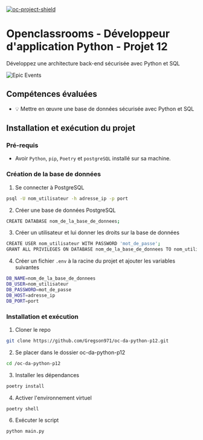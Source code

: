 [![oc-project-shield][oc-project-shield]][oc-project-url]

[oc-project-shield]: https://img.shields.io/badge/OPENCLASSROOMS-PROJECT-blueviolet?style=for-the-badge
[oc-project-url]: https://openclassrooms.com/fr/paths/518-developpeur-dapplication-python

# Openclassrooms - Développeur d'application Python - Projet 12

Développez une architecture back-end sécurisée avec Python et SQL

![Epic Events](https://user.oc-static.com/upload/2023/07/26/16903799358611_P12-02.png)

## Compétences évaluées

- :bulb: Mettre en œuvre une base de données sécurisée avec Python et SQL

## Installation et exécution du projet

### Pré-requis

- Avoir `Python`, `pip`, `Poetry` et `postgreSQL` installé sur sa machine.

### Création de la base de données

1. Se connecter à PostgreSQL

```sh
psql -U nom_utilisateur -h adresse_ip -p port
```

2. Créer une base de données PostgreSQL

```sh
CREATE DATABASE nom_de_la_base_de_donnees;
```

3. Créer un utilisateur et lui donner les droits sur la base de données

```sh
CREATE USER nom_utilisateur WITH PASSWORD 'mot_de_passe';
GRANT ALL PRIVILEGES ON DATABASE nom_de_la_base_de_donnees TO nom_utilisateur;
```

4. Créer un fichier `.env` à la racine du projet et ajouter les variables suivantes

```sh
DB_NAME=nom_de_la_base_de_donnees
DB_USER=nom_utilisateur
DB_PASSWORD=mot_de_passe
DB_HOST=adresse_ip
DB_PORT=port
```

### Installation et exécution

1. Cloner le repo

```sh
git clone https://github.com/Gregson971/oc-da-python-p12.git
```

2. Se placer dans le dossier oc-da-python-p12

```sh
cd /oc-da-python-p12
```

3. Installer les dépendances

```sh
poetry install
```

4. Activer l'environnement virtuel

```sh
poetry shell
```

6. Exécuter le script

```sh
python main.py
```
